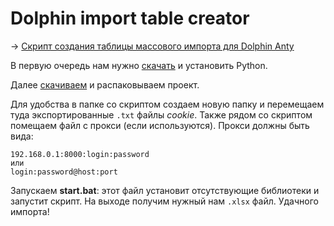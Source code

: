 # Dolphin import table creator
-> [Скрипт создания таблицы массового импорта для Dolphin Anty](https://teletype.in/@alenkimov/dolphin_import_table_creator)

В первую очередь нам нужно [скачать](https://www.python.org/downloads/) и установить Python.

Далее [скачиваем](https://github.com/AlenKimov/dolphin_import_table_creator/archive/refs/heads/main.zip) и распаковываем проект.

Для удобства в папке со скриптом создаем новую папку и перемещаем туда экспортированные `.txt` файлы *cookie*. Также рядом со скриптом помещаем файл с прокси (если используются). Прокси должны быть вида:
```
192.168.0.1:8000:login:password
или
login:password@host:port
```

Запускаем **start.bat**: этот файл установит отсутствующие библиотеки и запустит скрипт. На выходе получим нужный нам `.xlsx` файл. Удачного импорта!
